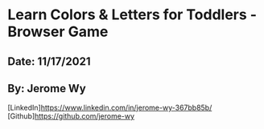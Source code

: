 # Learn Colors & Letters for Toddlers - Browser Game

## Date: 11/17/2021

## By: Jerome Wy

[LinkedIn]https://www.linkedin.com/in/jerome-wy-367bb85b/
[Github]https://github.com/jerome-wy
